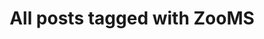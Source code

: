 ---
layout: tag
title: "All posts tagged with ZooMS"
permalink: /weblog/tags/zooms/
taxonomy: ZooMS
---